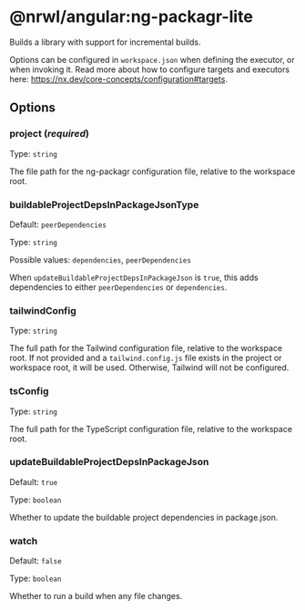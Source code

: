 # @nrwl/angular:ng-packagr-lite

Builds a library with support for incremental builds.

Options can be configured in `workspace.json` when defining the executor, or when invoking it. Read more about how to configure targets and executors here: https://nx.dev/core-concepts/configuration#targets.

## Options

### project (_**required**_)

Type: `string`

The file path for the ng-packagr configuration file, relative to the workspace root.

### buildableProjectDepsInPackageJsonType

Default: `peerDependencies`

Type: `string`

Possible values: `dependencies`, `peerDependencies`

When `updateBuildableProjectDepsInPackageJson` is `true`, this adds dependencies to either `peerDependencies` or `dependencies`.

### tailwindConfig

Type: `string`

The full path for the Tailwind configuration file, relative to the workspace root. If not provided and a `tailwind.config.js` file exists in the project or workspace root, it will be used. Otherwise, Tailwind will not be configured.

### tsConfig

Type: `string`

The full path for the TypeScript configuration file, relative to the workspace root.

### updateBuildableProjectDepsInPackageJson

Default: `true`

Type: `boolean`

Whether to update the buildable project dependencies in package.json.

### watch

Default: `false`

Type: `boolean`

Whether to run a build when any file changes.
